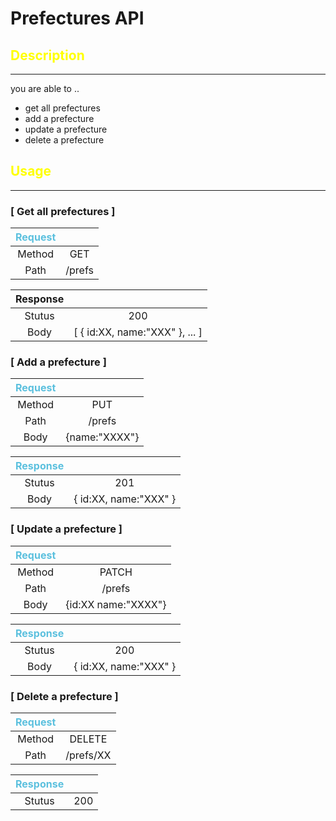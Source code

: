 # Prefectures API

## <span style="color:yellow">Description</span>
___
   
you are able to ..
* get all prefectures
* add a prefecture
* update a prefecture
* delete a prefecture
  
## <span style="color:yellow">Usage</span>
___
### [ Get all prefectures ]
| <span style="color:#5bc0de">Request</span> | |
|:----------------:|:----------------:|
| Method | GET |
| Path | /prefs |  

| Response | |
|:----------------:|:----------------:|
| Stutus | 200 |
| Body | [ { id:XX, name:"XXX" }, ... ] |
  
### [ Add a prefecture ]  
| <span style="color:#5bc0de">Request</span>  | |
|:----------------:|:----------------:|
| Method | PUT |
| Path | /prefs |  
| Body | {name:"XXXX"} |

| <span style="color:#5bc0de">Response</span>  | |
|:----------------:|:----------------:|
| Stutus | 201 |
| Body | { id:XX, name:"XXX" } |
  
### [ Update a prefecture ]  
| <span style="color:#5bc0de">Request</span>  | |
|:----------------:|:----------------:|
| Method | PATCH |
| Path | /prefs |  
| Body | {id:XX name:"XXXX"} |

| <span style="color:#5bc0de">Response</span> | |
|:----------------:|:----------------:|
| Stutus | 200 |
| Body | { id:XX, name:"XXX" } |

### [ Delete a prefecture ]  
| <span style="color:#5bc0de">Request</span>  | |
|:----------------:|:----------------:|
| Method | DELETE |
| Path | /prefs/XX |  

| <span style="color:#5bc0de">Response</span> | |
|:----------------:|:----------------:|
| Stutus | 200 |

